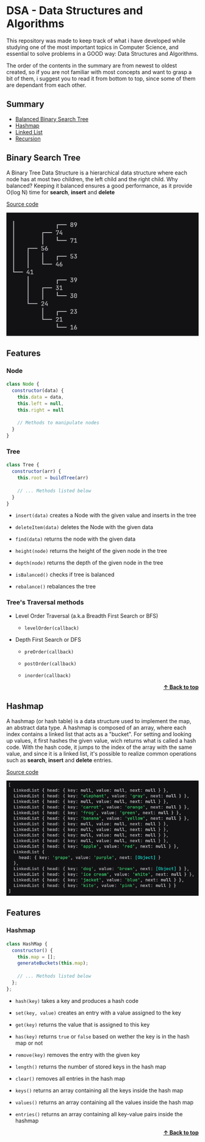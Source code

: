 # DSA - Data Structures and Algorithms

This repository was made to keep track of what i have developed while studying one of the most important topics in Computer Science, and essential to solve problems in a GOOD way: Data Structures and Algorithms.

The order of the contents in the summary are from newest to oldest created, so if you are not familiar with most concepts and want to grasp a bit of them, i suggest you to read it from bottom to top, since some of them are dependant from each other.

## Summary

- [Balanced Binary Search Tree](#binary-search-tree)
- [Hashmap](#hashmap)
- [Linked List](#linked-list)
- [Recursion](#recursion)

## Binary Search Tree

A Binary Tree Data Structure is a hierarchical data structure where each node has at most two children, the left child and the right child. Why balanced? Keeping it balanced ensures a good performance, as it provide O(log N) time for **search**, **insert** and **delete**

[Source code](./binary-search-tree)

<div align=center> 
  <img src="./assets/bst.png">
</div>

## Features

### Node

```javascript
class Node {
  constructor(data) {
    this.data = data,
    this.left = null,
    this.right = null

    // Methods to manipulate nodes
  }
}
```

### Tree

```javascript
class Tree {
  constructor(arr) {
    this.root = buildTree(arr)

    // ... Methods listed below
  }
}
```

- `insert(data)` creates a Node with the given value and inserts in the tree

- `deleteItem(data)` deletes the Node with the given data

- `find(data)` returns the node with the given data

- `height(node)` returns the height of the given node in the tree

- `depth(node)` returns the depth of the given node in the tree

- `isBalanced()` checks if tree is balanced

- `rebalance()` rebalances the tree

### Tree's Traversal methods


- Level Order Traversal (a.k.a Breadth First Search or BFS)

  - `levelOrder(callback)`

- Depth First Search or DFS

  - `preOrder(callback)`

  - `postOrder(callback)`

  - `inorder(callback)`

<div align="right">
  <a href="#dsa---data-structures-and-algorithms" style="font-weight: bold">&uarr; Back to top</a>
</div>

## Hashmap

A hashmap (or hash table) is a data structure used to implement the map, an abstract data type. A hashmap is composed of an array, where each index contains a linked list that acts as a "bucket". For setting and looking up values, it first hashes the given value, wich returns what is called a hash code. With the hash code, it jumps to the index of the array with the same value, and since it is a linked list, it's possible to realize common operations such as **search**, **insert** and **delete** entries.

[Source code](./hashmap)

<div align=center> 
  <img src="./assets/hashmap.png">
</div>

## Features

### Hashmap

```javascript
class HashMap {
  constructor() {
    this.map = [];
    generateBuckets(this.map);

    // ... Methods listed below
  };
};
```

- `hash(key)` takes a key and produces a hash code

- `set(key, value)` creates an entry with a value assigned to the key

- `get(key)` returns the value that is assigned to this key

- `has(key)` returns `true` or `false` based on wether the key is in the hash map or not

- `remove(key)` removes the entry with the given key

- `length()` returns the number of stored keys in the hash map

- `clear()` removes all entries in the hash map

- `keys()` returns an array containing all the keys inside the hash map

- `values()` returns an array containing all the values inside the hash map

- `entries()` returns an array containing all key-value pairs inside the hashmap

<div align="right">
  <a href="#dsa---data-structures-and-algorithms" style="font-weight: bold">&uarr; Back to top</a>
</div>